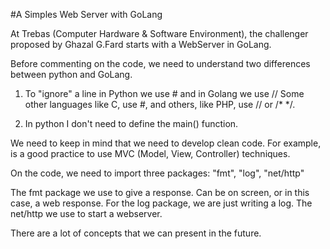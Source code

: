 #A Simples Web Server with GoLang

At Trebas (Computer Hardware & Software Environment), the challenger proposed by Ghazal G.Fard starts with a WebServer in GoLang.

Before commenting on the code, we need to understand two differences between python and GoLang.

1) To "ignore" a line in Python we use # and in Golang we use // Some other languages like C, use #, and others, like PHP, use // or /* */.

2) In python I don't need to define the main() function.

We need to keep in mind that we need to develop clean code. For example, is a good practice to use MVC (Model, View, Controller) techniques.

On the code, we need to import three packages: "fmt", "log", "net/http"

The fmt package we use to give a response. Can be on screen, or in this case, a web response. For the log package, we are just writing a log. The net/http we use to start a webserver.

There are a lot of concepts that we can present in the future.
